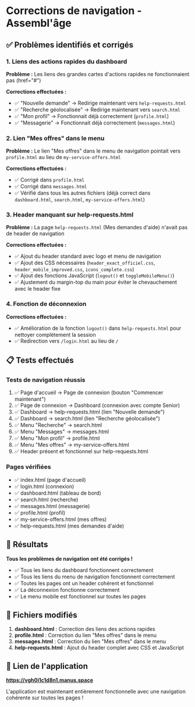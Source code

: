 # Corrections de navigation - Assembl'âge

## ✅ Problèmes identifiés et corrigés

### 1. Liens des actions rapides du dashboard

**Problème :** Les liens des grandes cartes d'actions rapides ne fonctionnaient pas (href="#")

**Corrections effectuées :**
- ✅ "Nouvelle demande" → Redirige maintenant vers `help-requests.html`
- ✅ "Recherche géolocalisée" → Redirige maintenant vers `search.html`
- ✅ "Mon profil" → Fonctionnait déjà correctement (`profile.html`)
- ✅ "Messagerie" → Fonctionnait déjà correctement (`messages.html`)

### 2. Lien "Mes offres" dans le menu

**Problème :** Le lien "Mes offres" dans le menu de navigation pointait vers `profile.html` au lieu de `my-service-offers.html`

**Corrections effectuées :**
- ✅ Corrigé dans `profile.html`
- ✅ Corrigé dans `messages.html`
- ✅ Vérifié dans tous les autres fichiers (déjà correct dans `dashboard.html`, `search.html`, `my-service-offers.html`)

### 3. Header manquant sur help-requests.html

**Problème :** La page `help-requests.html` (Mes demandes d'aide) n'avait pas de header de navigation

**Corrections effectuées :**
- ✅ Ajout du header standard avec logo et menu de navigation
- ✅ Ajout des CSS nécessaires (`header_exact_officiel.css`, `header_mobile_improved.css`, `icons_complete.css`)
- ✅ Ajout des fonctions JavaScript (`logout()` et `toggleMobileMenu()`)
- ✅ Ajustement du margin-top du main pour éviter le chevauchement avec le header fixe

### 4. Fonction de déconnexion

**Corrections effectuées :**
- ✅ Amélioration de la fonction `logout()` dans `help-requests.html` pour nettoyer complètement la session
- ✅ Redirection vers `/login.html` au lieu de `/`

## 📋 Tests effectués

### Tests de navigation réussis

1. ✅ Page d'accueil → Page de connexion (bouton "Commencer maintenant")
2. ✅ Page de connexion → Dashboard (connexion avec compte Senior)
3. ✅ Dashboard → help-requests.html (lien "Nouvelle demande")
4. ✅ Dashboard → search.html (lien "Recherche géolocalisée")
5. ✅ Menu "Recherche" → search.html
6. ✅ Menu "Messages" → messages.html
7. ✅ Menu "Mon profil" → profile.html
8. ✅ Menu "Mes offres" → my-service-offers.html
9. ✅ Header présent et fonctionnel sur help-requests.html

### Pages vérifiées

- ✅ index.html (page d'accueil)
- ✅ login.html (connexion)
- ✅ dashboard.html (tableau de bord)
- ✅ search.html (recherche)
- ✅ messages.html (messagerie)
- ✅ profile.html (profil)
- ✅ my-service-offers.html (mes offres)
- ✅ help-requests.html (mes demandes d'aide)

## 🎯 Résultats

**Tous les problèmes de navigation ont été corrigés !**

- ✅ Tous les liens du dashboard fonctionnent correctement
- ✅ Tous les liens du menu de navigation fonctionnent correctement
- ✅ Toutes les pages ont un header cohérent et fonctionnel
- ✅ La déconnexion fonctionne correctement
- ✅ Le menu mobile est fonctionnel sur toutes les pages

## 📝 Fichiers modifiés

1. **dashboard.html** : Correction des liens des actions rapides
2. **profile.html** : Correction du lien "Mes offres" dans le menu
3. **messages.html** : Correction du lien "Mes offres" dans le menu
4. **help-requests.html** : Ajout du header complet avec CSS et JavaScript

## 🔗 Lien de l'application

**https://vgh0i1c1d8n1.manus.space**

L'application est maintenant entièrement fonctionnelle avec une navigation cohérente sur toutes les pages !
